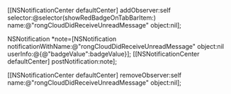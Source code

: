 [[NSNotificationCenter defaultCenter] addObserver:self selector:@selector(showRedBadgeOnTabBarItem:) name:@"rongCloudDidReceiveUnreadMessage" object:nil];


NSNotification *note=[NSNotification notificationWithName:@"rongCloudDidReceiveUnreadMessage" object:nil userInfo:@{@"badgeValue":badgeValue}];
                [[NSNotificationCenter defaultCenter] postNotification:note];


[[NSNotificationCenter defaultCenter] removeObserver:self name:@"rongCloudDidReceiveUnreadMessage" object:nil];